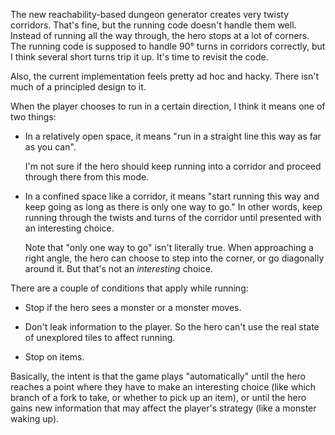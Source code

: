 The new reachability-based dungeon generator creates very twisty corridors.
That's fine, but the running code doesn't handle them well. Instead of running
all the way through, the hero stops at a lot of corners. The running code is
supposed to handle 90° turns in corridors correctly, but I think several short
turns trip it up. It's time to revisit the code.

Also, the current implementation feels pretty ad hoc and hacky. There isn't
much of a principled design to it.

When the player chooses to run in a certain direction, I think it means one of
two things:

-   In a relatively open space, it means "run in a straight line this way as
    far as you can".

    I'm not sure if the hero should keep running into a corridor and proceed
    through there from this mode.

-   In a confined space like a corridor, it means "start running this way and
    keep going as long as there is only one way to go." In other words, keep
    running through the twists and turns of the corridor until presented with an
    interesting choice.

    Note that "only one way to go" isn't literally true. When approaching a
    right angle, the hero can choose to step into the corner, or go diagonally
    around it. But that's not an *interesting* choice.

There are a couple of conditions that apply while running:

-   Stop if the hero sees a monster or a monster moves.

-   Don't leak information to the player. So the hero can't use the real state
    of unexplored tiles to affect running.

-   Stop on items.

Basically, the intent is that the game plays "automatically" until the hero
reaches a point where they have to make an interesting choice (like which
branch of a fork to take, or whether to pick up an item), or until the hero
gains new information that may affect the player's strategy (like a monster
waking up).
